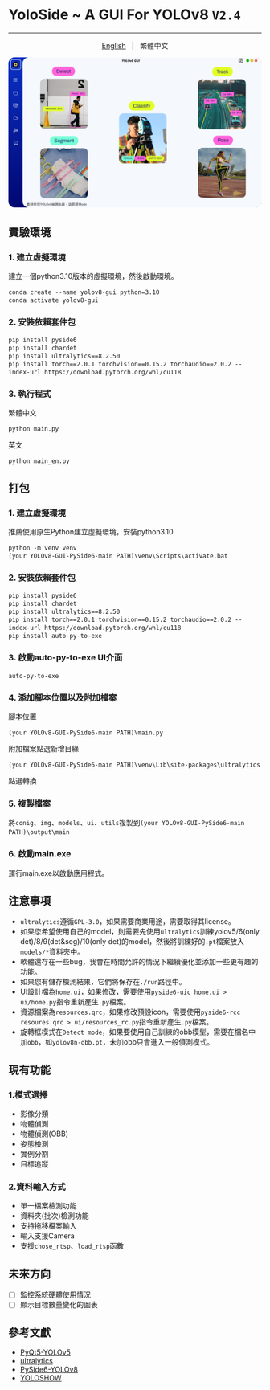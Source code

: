 # YoloSide ~ A GUI For YOLOv8 `V2.4`
---
<p align="center"> 
  <a href="https://github.com/SuPoTing/YOLOv8-GUI-PySide6/blob/main/README.md"> English</a> &nbsp; | &nbsp; 繁體中文</a>
 </p>

![](UI.png)

## 實驗環境
### 1. 建立虛擬環境

建立一個python3.10版本的虛擬環境，然後啟動環境。

```shell
conda create --name yolov8-gui python=3.10
conda activate yolov8-gui
```
### 2. 安裝依賴套件包

```shell
pip install pyside6
pip install chardet
pip install ultralytics==8.2.50
pip install torch==2.0.1 torchvision==0.15.2 torchaudio==2.0.2 --index-url https://download.pytorch.org/whl/cu118
```

### 3. 執行程式
繁體中文
```shell
python main.py
```
英文
```shell
python main_en.py
```

## 打包
### 1. 建立虛擬環境

推薦使用原生Python建立虛擬環境，安裝python3.10
```shell
python -m venv venv
(your YOLOv8-GUI-PySide6-main PATH)\venv\Scripts\activate.bat
```

### 2. 安裝依賴套件包

```shell
pip install pyside6
pip install chardet
pip install ultralytics==8.2.50
pip install torch==2.0.1 torchvision==0.15.2 torchaudio==2.0.2 --index-url https://download.pytorch.org/whl/cu118
pip install auto-py-to-exe
```

### 3. 啟動auto-py-to-exe UI介面

```shell
auto-py-to-exe
```

### 4. 添加腳本位置以及附加檔案

腳本位置
```shell
(your YOLOv8-GUI-PySide6-main PATH)\main.py
```

附加檔案點選新增目綠
```shell
(your YOLOv8-GUI-PySide6-main PATH)\venv\Lib\site-packages\ultralytics
```

點選轉換

### 5. 複製檔案
將`conig`、`img`、`models`、`ui`、`utils`複製到`(your YOLOv8-GUI-PySide6-main PATH)\output\main`

### 6. 啟動main.exe
運行main.exe以啟動應用程式。

## 注意事項
- `ultralytics`遵循`GPL-3.0`，如果需要商業用途，需要取得其license。
- 如果您希望使用自己的model，則需要先使用`ultralytics`訓練yolov5/6(only det)/8/9(det&seg)/10(only det)的model，然後將訓練好的`.pt`檔案放入`models/*`資料夾中。
- 軟體還存在一些bug，我會在時間允許的情況下繼續優化並添加一些更有趣的功能。
- 如果您有儲存檢測結果，它們將保存在`./run`路徑中。
- UI設計檔為`home.ui`，如果修改，需要使用`pyside6-uic home.ui > ui/home.py`指令重新產生`.py`檔案。
- 資源檔案為`resources.qrc`，如果修改預設icon，需要使用`pyside6-rcc resoures.qrc > ui/resources_rc.py`指令重新產生`.py`檔案。
- 旋轉框模式在`Detect mode`，如果要使用自己訓練的obb模型，需要在檔名中加`obb`，如`yolov8n-obb.pt`，未加obb只會進入一般偵測模式。

## 現有功能
### 1.模式選擇
- 影像分類
- 物體偵測
- 物體偵測(OBB)
- 姿態檢測
- 實例分割
- 目標追蹤
### 2.資料輸入方式
- 單一檔案檢測功能
- 資料夾(批次)檢測功能
- 支持拖移檔案輸入
- 輸入支援Camera
- 支援`chose_rtsp`、`load_rtsp`函數

## 未來方向
- [ ] 監控系統硬體使用情況
- [ ] 顯示目標數量變化的圖表

## 參考文獻
- [PyQt5-YOLOv5](https://github.com/Javacr/PyQt5-YOLOv5)
- [ultralytics](https://github.com/ultralytics/ultralytics)
- [PySide6-YOLOv8](https://github.com/Jai-wei/YOLOv8-PySide6-GUI/tree/main)
- [YOLOSHOW](https://github.com/SwimmingLiu/YOLOSHOW/tree/31644373fca58aefcc9dba72a610c92031e5331b)
